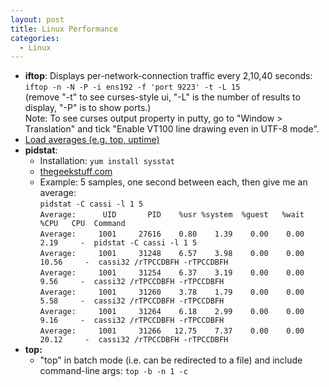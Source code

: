 ```yaml
---
layout: post
title: Linux Performance
categories:
  - Linux
---
```

* **iftop**:
  Displays per-network-connection traffic every 2,10,40 seconds:  
  `iftop -n -N -P -i ens192 -f 'port 9223' -t -L 15`  
  (remove "-t" to see curses-style ui, "-L" is the number of results to display, "-P" is to show ports.)  
  Note: To see curses output property in putty, go to "Window > Translation" and tick "Enable VT100 line drawing even in UTF-8 mode".  
* [Load averages (e.g. top, uptime)](http://www.brendangregg.com/blog/2017-08-08/linux-load-averages.html)
* **pidstat**:
  * Installation: `yum install sysstat`
  * [thegeekstuff.com](https://www.thegeekstuff.com/2014/11/pidstat-examples/)
  * Example: 5 samples, one second between each, then give me an average:  
  `pidstat -C cassi -l 1 5`  
  `Average:      UID       PID    %usr %system  %guest   %wait    %CPU   CPU  Command`  
  `Average:     1001     27616    0.80    1.39    0.00    0.00    2.19     -  pidstat -C cassi -l 1 5`  
  `Average:     1001     31248    6.57    3.98    0.00    0.00   10.56     -  cassi32 /rTPCCDBFH -rTPCCDBFH`  
  `Average:     1001     31254    6.37    3.19    0.00    0.00    9.56     -  cassi32 /rTPCCDBFH -rTPCCDBFH`  
  `Average:     1001     31260    3.78    1.79    0.00    0.00    5.58     -  cassi32 /rTPCCDBFH -rTPCCDBFH`  
  `Average:     1001     31264    6.18    2.99    0.00    0.00    9.16     -  cassi32 /rTPCCDBFH -rTPCCDBFH`  
  `Average:     1001     31266   12.75    7.37    0.00    0.00   20.12     -  cassi32 /rTPCCDBFH -rTPCCDBFH`  
* **top:**
  * "top" in batch mode (i.e. can be redirected to a file) and include command-line args: `top -b -n 1 -c`
